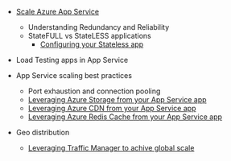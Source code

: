 * [Scale Azure App Service](/documentation/articles/web-sites-scale/)
	* Understanding Redundancy and Reliability
	* StateFULL vs StateLESS applications
		* [Configuring your Stateless app](/blog/disabling-arrs-instance-affinity-in-windows-azure-web-sites/)

* Load Testing apps in App Service   

* App Service scaling best practices
	* Port exhaustion and connection pooling
	* [Leveraging Azure Storage from your App Service app](/documentation/articles/storage-dotnet-how-to-use-blobs/)
	* [Leveraging Azure CDN from your App Service app](/documentation/articles/cdn-overview/)
	* [Leveraging Azure Redis Cache from your App Service app](/documentation/articles/cache-dotnet-how-to-use-azure-redis-cache/)

* Geo distribution
	* [Leveraging Traffic Manager to achive global scale](/documentation/articles/traffic-manager-overview/)
